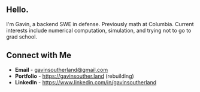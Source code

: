 ## Hello.

I'm Gavin, a backend SWE in defense. Previously math at Columbia. Current interests include numerical computation, simulation, and trying not to go to grad school.

## Connect with Me
  - **Email** - gavinsoutherland@gmail.com
  - **Portfolio** - https://gavinsouther.land (rebuilding)
  - **LinkedIn** - https://www.linkedin.com/in/gavinsoutherland


<!--
**diakt/diakt** is a ✨ _special_ ✨ repository because its `README.md` (this file) appears on your GitHub profile.

Here are some ideas to get you started:

- 🔭 I’m currently working on ...
- 🌱 I’m currently learning ...
- 👯 I’m looking to collaborate on ...
- 🤔 I’m looking for help with ...
- 💬 Ask me about ...
- 📫 How to reach me: ...
- 😄 Pronouns: ...
- ⚡ Fun fact: ...
-->

<!-- 
[![Top Langs](https://github-readme-stats-git-masterrstaa-rickstaa.vercel.app/api/top-langs/?username=diakt)](https://github.com/diakt/github-readme-stats) 
[![Top Langs](https://github-readme-stats.vercel.app/api?username=diakt&theme=algolia&show_icons=true)](https://github.com/diakt)	
-->
